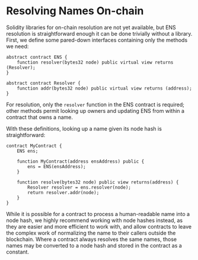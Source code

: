# Resolving Names On-chain

Solidity libraries for on-chain resolution are not yet available, but ENS resolution is straightforward enough it can be done trivially without a library. First, we define some pared-down interfaces containing only the methods we need:

```text
abstract contract ENS {
    function resolver(bytes32 node) public virtual view returns (Resolver);
}

abstract contract Resolver {
    function addr(bytes32 node) public virtual view returns (address);
}
```

For resolution, only the `resolver` function in the ENS contract is required; other methods permit looking up owners and updating ENS from within a contract that owns a name.

With these definitions, looking up a name given its node hash is straightforward:

```text
contract MyContract {
    ENS ens;

    function MyContract(address ensAddress) public {
        ens = ENS(ensAddress);
    }

    function resolve(bytes32 node) public view returns(address) {
        Resolver resolver = ens.resolver(node);
        return resolver.addr(node);
    }
}
```

While it is possible for a contract to process a human-readable name into a node hash, we highly recommend working with node hashes instead, as they are easier and more efficient to work with, and allow contracts to leave the complex work of normalizing the name to their callers outside the blockchain. Where a contract always resolves the same names, those names may be converted to a node hash and stored in the contract as a constant.

